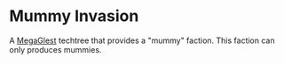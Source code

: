 # Mummy Invasion

A [MegaGlest](https://github.com/MegaGlest/) techtree that provides a
"mummy" faction. This faction can only produces mummies.
